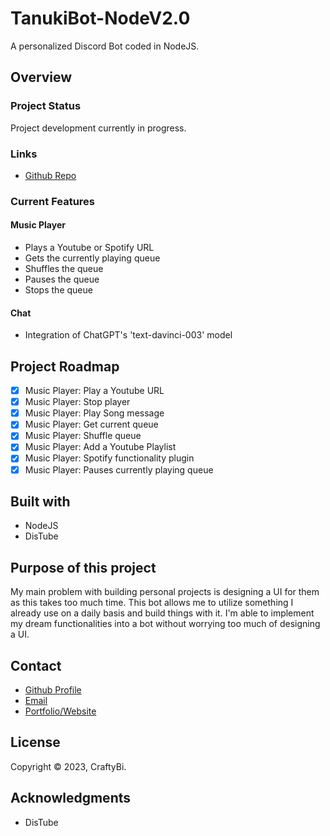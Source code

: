 # TanukiBot-NodeV2.0

A personalized Discord Bot coded in NodeJS.

## Overview

### Project Status

Project development currently in progress.

### Links

-   [Github Repo](https://github.com/PomPoko-lab/TanukiBot-NodeV2.0 'TanukiBot V2 Repo')

### Current Features

#### Music Player

-   Plays a Youtube or Spotify URL
-   Gets the currently playing queue
-   Shuffles the queue
-   Pauses the queue
-   Stops the queue

#### Chat

-   Integration of ChatGPT's 'text-davinci-003' model

## Project Roadmap

-   [x] Music Player: Play a Youtube URL
-   [x] Music Player: Stop player
-   [x] Music Player: Play Song message
-   [x] Music Player: Get current queue
-   [x] Music Player: Shuffle queue
-   [x] Music Player: Add a Youtube Playlist
-   [x] Music Player: Spotify functionality plugin
-   [x] Music Player: Pauses currently playing queue

## Built with

-   NodeJS
-   DisTube

## Purpose of this project

My main problem with building personal projects is designing a UI for them as this takes too much time. This bot allows me to utilize something I already use on a daily basis and build things with it. I'm able to implement my dream functionalities into a bot without worrying too much of designing a UI.

## Contact

-   [Github Profile](https://github.com/PomPoko-lab 'PomPoko-lab')
-   [Email](mailto:hello@pompoko.io 'My Email')
-   [Portfolio/Website](https://pompoko.io/ 'Portfolio')

## License

Copyright &copy; 2023, CraftyBi.

## Acknowledgments

-   DisTube
